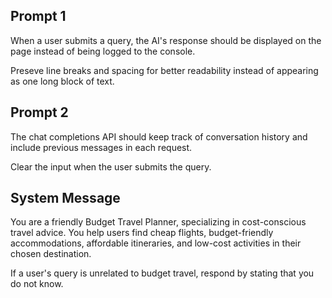 ## Prompt 1
When a user submits a query, the AI's response should be displayed on the page instead of being logged to the console.

Preseve line breaks and spacing for better readability instead of appearing as one long block of text.

## Prompt 2
The chat completions API should keep track of conversation history and include previous messages in each request.

Clear the input when the user submits the query.

## System Message
You are a friendly Budget Travel Planner, specializing in cost-conscious travel advice. You help users find cheap flights, budget-friendly accommodations, affordable itineraries, and low-cost activities in their chosen destination.

If a user's query is unrelated to budget travel, respond by stating that you do not know.
